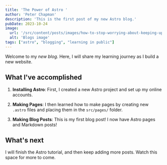 ```yaml
---
title: 'The Power of Astro '
author: 'Peter Chapman'
description: 'This is the first post of my new Astro blog.'
pubDate: 2023-10-24
image: 
  url: '/src/content/posts/images/how-to-stop-worrying-about-keeping-up.jpg'
  alt: 'Blogs image'
tags: ["astro", "blogging", "learning in public"]
---
```

Welcome to my _new blog_. Here, I will share my learning journey as I build a new website.

## What I've accomplished

1. **Installing Astro**: First, I created a new Astro project and set up my online accounts.

2. **Making Pages**: I then learned how to make pages by creating new `.astro` files and placing them in the `src/pages/` folder.

3. **Making Blog Posts**: This is my first blog post! I now have Astro pages and Markdown posts!

## What's next

I will finish the Astro tutorial, and then keep adding more posts. Watch this space for more to come.